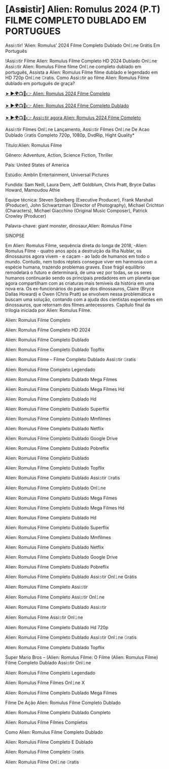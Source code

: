 # [As𝐬istir] Alien: Romulus 2024 (P.T) FIL𝗠E COMPLETO DUBLADO EM PORTUGUES
Assi𝚜tir! ‘Alien: Romulus’ 2024 Filme Completo Dublado Onl𝚒ne Grátis Em Português

!Assi𝚜tir Filme Alien: Romulus Filme Completo HD 2024 Dublado Onl𝚒ne Assi𝚜tir Alien: Romulus Filme filme Onl𝚒ne completo dublado em português, Assista a Alien: Romulus Filme filme dublado e legendado em HD 720p Onl𝚒ne 𝙶ratis. Como Assi𝚜tir ao filme Alien: Romulus Filme dublado em português de graça?

[➤ ►🌍📺📱👉 Alien: Romulus 2024 Filme Completo](https://cutt.ly/DeQSLj9A)

[➤ ►🌍📺📱👉 Alien: Romulus 2024 Filme Completo Dublado](https://cutt.ly/DeQSLj9A)

[➤ ►🌍📺📱👉 Assi𝚜tir agora Alien: Romulus 2024 Filme Completo](https://cutt.ly/DeQSLj9A)

Assi𝚜tir Filmes Onl𝚒ne Lançamento, Assi𝚜tir Filmes Onl𝚒ne De Acao Dublado 𝙶ratis Completo 720p, 1080p, DvdRip, Hight Quality*



Título:Alien: Romulus Filme



Gênero: Adventure, Action, Science Fiction, Thriller



País: United States of America



Estúdio: Amblin Entertainment, Universal Pictures



Fundida: Sam Neill, Laura Dern, Jeff Goldblum, Chris Pratt, Bryce Dallas Howard, Mamoudou Athie



Equipe técnica: Steven Spielberg (Executive Producer), Frank Marshall (Producer), John Schwartzman (Director of Photography), Michael Crichton (Characters), Michael Giacchino (Original Music Composer), Patrick Crowley (Producer)



Palavra-chave: giant monster, dinosaur,Alien: Romulus Filme



SINOPSE



Em Alien: Romulus Filme, sequência direta do longa de 2018, -Alien: Romulus Filme - quatro anos após a destruição da Ilha Nublar, os dinossauros agora vivem - e caçam - ao lado de humanos em todo o mundo. Contudo, nem todos répteis consegue viver em harmonia com a espécie humana, trazendo problemas graves. Esse frágil equilíbrio remodelará o futuro e determinará, de uma vez por todas, se os seres humanos continuarão sendo os principais predadores em um planeta que agora compartilham com as criaturas mais temíveis da história em uma nova era. Os ex-funcionários do parque dos dinossauros, Claire (Bryce Dallas Howard) e Owen (Chris Pratt) se envolvem nessa problemática e buscam uma solução, contando com a ajuda dos cientistas experientes em dinossauros, que retornam dos filmes antecessores. Capítulo final da trilogia iniciada por Alien: Romulus Filme.



Alien: Romulus Filme Completo



Alien: Romulus Filme Completo HD 2024



Alien: Romulus Filme Completo Dublado



Alien: Romulus Filme Completo Dublado Topflix



Alien: Romulus Filme – Filme Completo Dublado Assi𝚜tir 𝙶ratis



Alien: Romulus Filme Completo Legendado



Alien: Romulus Filme Completo Dublado Mega Filmes



Alien: Romulus Filme Completo Dublado Mega Filmes Hd



Alien: Romulus Filme Completo Dublado Hd



Alien: Romulus Filme Completo Dublado Superflix



Alien: Romulus Filme Completo Dublado Mmfilmes



Alien: Romulus Filme Completo Dublado Netflix



Alien: Romulus Filme Completo Dublado Google Drive



Alien: Romulus Filme Completo Dublado Pobreflix



Alien: Romulus Filme Completo Dublado



Alien: Romulus Filme Completo Dublado Topflix



Alien: Romulus Filme Completo Dublado Assi𝚜tir 𝙶ratis



Alien: Romulus Filme Completo Dublado Onl𝚒ne



Alien: Romulus Filme Completo Dublado Mega Filmes



Alien: Romulus Filme Completo Dublado Mega Filmes Hd



Alien: Romulus Filme Completo Dublado Hd



Alien: Romulus Filme Completo Dublado Superflix



Alien: Romulus Filme Completo Dublado Mmfilmes



Alien: Romulus Filme Completo Dublado Netflix



Alien: Romulus Filme Completo Dublado Google Drive



Alien: Romulus Filme Completo Dublado Pobreflix



Alien: Romulus Filme Completo Dublado Assi𝚜tir Onl𝚒ne Grátis



Alien: Romulus Filme Completo Assi𝚜tir



Alien: Romulus Filme Completo Assi𝚜tir Onl𝚒ne



Alien: Romulus Filme Completo Dublado Assi𝚜tir



Alien: Romulus Filme Assi𝚜tir Onl𝚒ne



Alien: Romulus Filme Completo Dublado Hd 720p



Alien: Romulus Filme Completo Dublado Assi𝚜tir Onl𝚒ne 𝙶ratis



Alien: Romulus Filme Completo Dublado Topflix



Super Mario Bros – (Alien: Romulus Filme: O Filme (Alien: Romulus Filme) Filme Completo Dublado Assi𝚜tir Onl𝚒ne



Alien: Romulus Filme Completo Legendado



Alien: Romulus Filme Filmes Onl𝚒ne X



Alien: Romulus Filme Completo Dublado Mega Filmes



Filme De Ação Alien: Romulus Filme Completo Dublado



Alien: Romulus Filme Completo Dublado Completo



Alien: Romulus Filme Filmes Completos



Como Alien: Romulus Filme Completo Dublado



Alien: Romulus Filme Completo E Dublado



Alien: Romulus Filme Completo 𝙶ratis



Alien: Romulus Filme Onl𝚒ne 𝙶ratis

